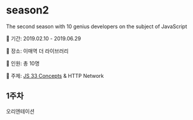 # season2
The second season with 10 genius developers on the subject of JavaScript

📆 기간: 2019.02.10 - 2019.06.29

📍 장소: 이매역 더 라이브러리

👻 인원: 총 10명

📕 주제: [JS 33 Concepts](https://goo.gl/Mmbgc8) & HTTP Network

## 1주차

오리엔테이션
